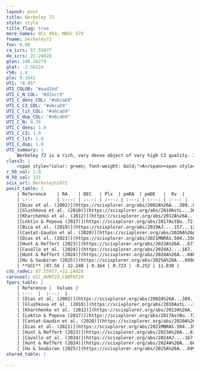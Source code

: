 ```yaml
---
layout: post
title: Berkeley 72
style: style
title_flag: true
more_names: OCL 464; MWSC 679
fname: berkeley72
fov: 0.06
ra_icrs: 87.55977
de_icrs: 22.24828
glon: 186.26279
glat: -2.56124
r50: 1.8
plx: 0.1641
UTI: "0.95"
UTI_COLOR: "#aad2bd"
UTI_C_N_COL: "#d2ecc9"
UTI_C_dens_COL: "#a6cab9"
UTI_C_C3_COL: "#a6cab9"
UTI_C_lit_COL: "#a6cab9"
UTI_C_dup_COL: "#a6cab9"
UTI_C_N: 0.76
UTI_C_dens: 1.0
UTI_C_C3: 1.0
UTI_C_lit: 1.0
UTI_C_dup: 1.0
UTI_summary: |
    Berkeley 72 is a rich, very dense object of very high C3 quality. It is very well-studied in the literature.
class3: |
    <span style="color: green; font-weight: bold;">A</span><span style="color: green; font-weight: bold;">A</span>
r_50_val: 1.8
N_50_val: 131
scix_url: Berkeley%2072
posit_table: |
    | Reference    | RA    | DEC   | Plx  | pmRA  | pmDE   |  Rv  |
    | :---         | :---: | :---: | :---: | :---: | :---: | :---: |
    |[Dias et al. (2002)](https://scixplorer.org/abs/2002A%26A...389..871D) | 87.575 | 22.25 | -- | -0.22 | -2.78 | -- |
    |[Glushkova et al. (2010)](https://scixplorer.org/abs/2010AstL...36...75G) | 87.573 | 22.25 | -- | -- | -- | -- |
    |[Kharchenko et al. (2012)](https://scixplorer.org/abs/2012A%26A...543A.156K) | 87.578 | 22.24 | -- | 0.36 | -4.89 | -- |
    |[Loktin & Popova (2017)](https://scixplorer.org/abs/2017AstBu..72..257L) | 87.57 | 22.241 | -- | 0.019 | -1.494 | -- |
    |[Bica et al. (2019)](https://scixplorer.org/abs/2019AJ....157...12B) | 87.549 | 22.25 | -- | -- | -- | -- |
    |[Cantat-Gaudin et al. (2020)](https://scixplorer.org/abs/2020A%26A...640A...1C) | 87.559 | 22.247 | 0.154 | 0.853 | -0.261 | -- |
    |[Dias et al. (2021)](https://scixplorer.org/abs/2021MNRAS.504..356D) | 87.564 | 22.256 | 0.142 | 0.831 | -0.213 | -- |
    |[Hunt & Reffert (2023)](https://scixplorer.org/abs/2023A%26A...673A.114H) | 87.556 | 22.249 | 0.153 | 0.71 | -0.245 | 11.835 |
    |[Cavallo et al. (2024)](https://scixplorer.org/abs/2024AJ....167...12C) | 87.563 | 22.257 | 0.157 | -- | -- | -- |
    |[Hunt & Reffert (2024)](https://scixplorer.org/abs/2024A%26A...686A..42H) | 87.556 | 22.249 | 0.153 | 0.71 | -0.245 | 11.835 |
    |[Hu & Soubiran (2025)](https://scixplorer.org/abs/2025A%26A...699A.246H) | 87.563 | 22.257 | -- | -- | -- | -- |
    | **UCC** |87.56 | 22.248 | 0.164 | 0.722 | -0.252 | 11.838 | 
cds_radec: 87.55977,+22.24828
carousel: UCC_HUNT23_CANTAT20
fpars_table: |
    | Reference |  Values |
    | :---  |  :---:  |
    | [Dias et al. (2002)](https://scixplorer.org/abs/2002A%26A...389..871D) | `E(B-V)=0.43, Dist=3500.0, Age=8.65` |
    | [Glushkova et al. (2010)](https://scixplorer.org/abs/2010AstL...36...75G) | `E(B-V)=0.43, Dm=12.72, Age=8.65` |
    | [Kharchenko et al. (2012)](https://scixplorer.org/abs/2012A%26A...543A.156K) | `e_bv=0.895, distance=3753, log_age=8.84` |
    | [Loktin & Popova (2017)](https://scixplorer.org/abs/2017AstBu..72..257L) | `E(B-V)=0.465, Dmod=12.836, logt=8.66` |
    | [Cantat-Gaudin et al. (2020)](https://scixplorer.org/abs/2020A%26A...640A...1C) | `AVNN=1.65, DMNN=13.69, AgeNN=7.73` |
    | [Dias et al. (2021)](https://scixplorer.org/abs/2021MNRAS.504..356D) | `Av=1.932, Dist=3553, logage=8.727, [Fe/H]=-0.311` |
    | [Hunt & Reffert (2023)](https://scixplorer.org/abs/2023A%26A...673A.114H) | `AV50=1.888, diffAV50=0.937, MOD50=13.896, logAge50=8.474` |
    | [Cavallo et al. (2024)](https://scixplorer.org/abs/2024AJ....167...12C) | `AV50=1.77, dMod50=13.82, logAge50=8.71, [Fe/H]50=0.57` |
    | [Hunt & Reffert (2024)](https://scixplorer.org/abs/2024A%26A...686A..42H) | `MassJ=1008.28` |
    | [Hu & Soubiran (2025)](https://scixplorer.org/abs/2025A%26A...699A.246H) | `MA22=-0.2, MA23f=-0.52, MZ23=-0.5, MK24=-0.39, MF24=-0.4` |
shared_table: |
    
---
```

